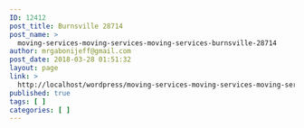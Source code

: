 ```yaml
---
ID: 12412
post_title: Burnsville 28714
post_name: >
  moving-services-moving-services-moving-services-burnsville-28714
author: mrgabonijeff@gmail.com
post_date: 2018-03-28 01:51:32
layout: page
link: >
  http://localhost/wordpress/moving-services-moving-services-moving-services-burnsville-28714/
published: true
tags: [ ]
categories: [ ]
---
```

